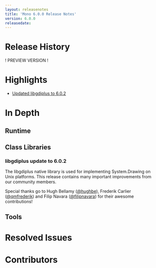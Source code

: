 ```yaml
---
layout: releasenotes
title: 'Mono 6.0.0 Release Notes'
version: 6.0.0
releasedate:
---
```


Release History
===============

! PREVIEW VERSION !

Highlights
==========

* [Updated libgdiplus to 6.0.2](#libgdiplus-update-to-602)

# In Depth

## Runtime

## Class Libraries

### libgdiplus update to 6.0.2

The libgdiplus native library is used for implementing System.Drawing on Unix platforms.
This release contains many important improvements from our community members.

Special thanks go to Hugh Bellamy ([@hughbe](https://github.com/hughbe)), Frederik Carlier ([@qmfrederik](https://github.com/qmfrederik))
and Filip Navara ([@filipnavara](https://github.com/filipnavara)) for their awesome contributions!

## Tools


# Resolved Issues


# Contributors


